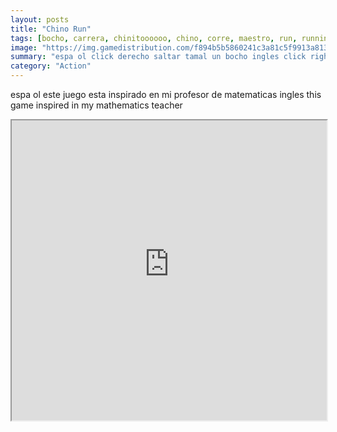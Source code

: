 ```yaml
---
layout: posts
title: "Chino Run"
tags: [bocho, carrera, chinitoooooo, chino, corre, maestro, run, running, saltar, free, online, games, oyna, game, free, games, play, play, games]
image: "https://img.gamedistribution.com/f894b5b5860241c3a81c5f9913a8130f.jpg"
summary: "espa ol click derecho saltar tamal un bocho ingles click right jump tamal a bocho  free online games oyna game free games play play games"
category: "Action"
---
```


espa ol este juego esta inspirado en mi profesor de matematicas ingles this game inspired in my mathematics teacher

<iframe width="100%" height="480px;" src="https://html5.gamedistribution.com/f894b5b5860241c3a81c5f9913a8130f/"></iframe>